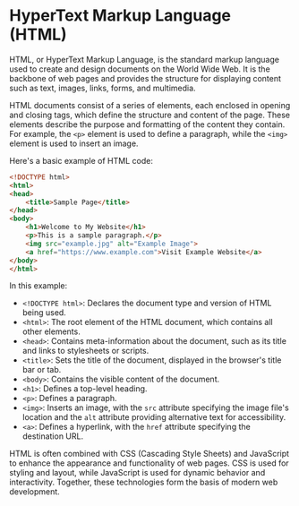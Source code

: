 # HyperText Markup Language (HTML)

HTML, or HyperText Markup Language, is the standard markup language used to create and design documents on the World Wide Web. It is the backbone of web pages and provides the structure for displaying content such as text, images, links, forms, and multimedia.

HTML documents consist of a series of elements, each enclosed in opening and closing tags, which define the structure and content of the page. These elements describe the purpose and formatting of the content they contain. For example, the `<p>` element is used to define a paragraph, while the `<img>` element is used to insert an image.

Here's a basic example of HTML code:

```html
<!DOCTYPE html>
<html>
<head>
    <title>Sample Page</title>
</head>
<body>
    <h1>Welcome to My Website</h1>
    <p>This is a sample paragraph.</p>
    <img src="example.jpg" alt="Example Image">
    <a href="https://www.example.com">Visit Example Website</a>
</body>
</html>
```

In this example:

- `<!DOCTYPE html>`: Declares the document type and version of HTML being used.
- `<html>`: The root element of the HTML document, which contains all other elements.
- `<head>`: Contains meta-information about the document, such as its title and links to stylesheets or scripts.
- `<title>`: Sets the title of the document, displayed in the browser's title bar or tab.
- `<body>`: Contains the visible content of the document.
- `<h1>`: Defines a top-level heading.
- `<p>`: Defines a paragraph.
- `<img>`: Inserts an image, with the `src` attribute specifying the image file's location and the `alt` attribute providing alternative text for accessibility.
- `<a>`: Defines a hyperlink, with the `href` attribute specifying the destination URL.

HTML is often combined with CSS (Cascading Style Sheets) and JavaScript to enhance the appearance and functionality of web pages. CSS is used for styling and layout, while JavaScript is used for dynamic behavior and interactivity. Together, these technologies form the basis of modern web development.